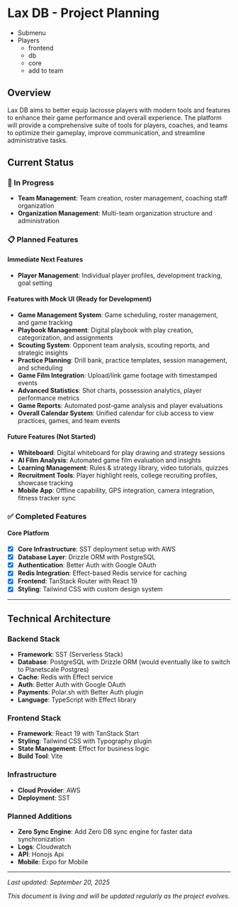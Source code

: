 # Lax DB - Project Planning

- Submenu
- Players
  - frontend
  - db
  - core
  - add to team

## Overview

Lax DB aims to better equip lacrosse players with modern tools and features to enhance their game performance and overall experience. The platform will provide a comprehensive suite of tools for players, coaches, and teams to optimize their gameplay, improve communication, and streamline administrative tasks.

## Current Status

### 🚧 In Progress

- **Team Management**: Team creation, roster management, coaching staff organization
- **Organization Management**: Multi-team organization structure and administration

### 📋 Planned Features

#### Immediate Next Features

- **Player Management**: Individual player profiles, development tracking, goal setting

#### Features with Mock UI (Ready for Development)

- **Game Management System**: Game scheduling, roster management, and game tracking
- **Playbook Management**: Digital playbook with play creation, categorization, and assignments
- **Scouting System**: Opponent team analysis, scouting reports, and strategic insights
- **Practice Planning**: Drill bank, practice templates, session management, and scheduling
- **Game Film Integration**: Upload/link game footage with timestamped events
- **Advanced Statistics**: Shot charts, possession analytics, player performance metrics
- **Game Reports**: Automated post-game analysis and player evaluations
- **Overall Calendar System**: Unified calendar for club access to view practices, games, and team events

#### Future Features (Not Started)

- **Whiteboard**: Digital whiteboard for play drawing and strategy sessions
- **AI Film Analysis**: Automated game film evaluation and insights
- **Learning Management**: Rules & strategy library, video tutorials, quizzes
- **Recruitment Tools**: Player highlight reels, college recruiting profiles, showcase tracking
- **Mobile App**: Offline capability, GPS integration, camera integration, fitness tracker sync

### ✅ Completed Features

#### Core Platform

- [x] **Core Infrastructure**: SST deployment setup with AWS
- [x] **Database Layer**: Drizzle ORM with PostgreSQL
- [x] **Authentication**: Better Auth with Google OAuth
- [x] **Redis Integration**: Effect-based Redis service for caching
- [x] **Frontend**: TanStack Router with React 19
- [x] **Styling**: Tailwind CSS with custom design system

---

## Technical Architecture

### Backend Stack

- **Framework**: SST (Serverless Stack)
- **Database**: PostgreSQL with Drizzle ORM (would eventually like to switch to Planetscale Postgres)
- **Cache**: Redis with Effect service
- **Auth**: Better Auth with Google OAuth
- **Payments**: Polar.sh with Better Auth plugin
- **Language**: TypeScript with Effect library

### Frontend Stack

- **Framework**: React 19 with TanStack Start
- **Styling**: Tailwind CSS with Typography plugin
- **State Management**: Effect for business logic
- **Build Tool**: Vite

### Infrastructure

- **Cloud Provider**: AWS
- **Deployment**: SST

### Planned Additions

- **Zero Sync Engine**: Add Zero DB sync engine for faster data synchronization
- **Logs**: Cloudwatch
- **API**: Honojs Api
- **Mobile**: Expo for Mobile

---

_Last updated: September 20, 2025_

_This document is living and will be updated regularly as the project evolves._
